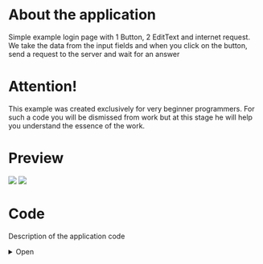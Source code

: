 # About the application
Simple example login page with 1 Button, 2 EditText and internet request. 
We take the data from the input fields and when you click on the button, send a request to the server and wait for an answer

# Attention! 
This example was created exclusively for very beginner programmers. For such a code you will be dismissed from work but at this stage he will help you understand the essence of the work.

# Preview
![](http://media.giphy.com/media/5b9xDSw5DBiGBGwRak/giphy.gif) ![](http://media.giphy.com/media/4VXZfmSXGJAiC3wsZb/giphy.gif)

# Code
Description of the application code
<details><summary>Open</summary>
<p>

## Manifest
In the [`Manifest`](https://github.com/GssGuru/Login-Beginner/blob/master/app/src/main/AndroidManifest.xml) add only permission on the Internet. Read the comments in the code

## gradle
In the [`gradle`](https://github.com/GssGuru/Login-Beginner/blob/master/app/build.gradle) add only dependencies on the Internet. Read the comments in the code

## Aplication code
[`Aplication code`](https://github.com/GssGuru/Login-Beginner/tree/master/app/src/main/java/guru/gss/loginbeginner) - is the code with the mechanics of the application.
Carefully read the code comments.

Since this project is for beginners, we will write everything in [`LoginActivity`](https://github.com/GssGuru/Login-Beginner/blob/master/app/src/main/java/guru/gss/loginbeginner/LoginActivity.java). Without using any architectural solutions.
- Find and initialize elements in activity
- Validation of data for correctness (email and password) to prevent a request with bad data
- The method that will send a request to the server and wait for a response from the server
- Show request status (Animation on input change and progress)

## Resources code
[`Res folder.`](https://github.com/GssGuru/Login-Beginner/tree/master/app/src/main/res) Change only Application Name

</p>
</details>
